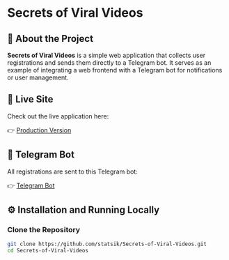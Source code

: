 # Secrets of Viral Videos

## 📌 About the Project

**Secrets of Viral Videos** is a simple web application that collects user registrations and sends them directly to a Telegram bot. It serves as an example of integrating a web frontend with a Telegram bot for notifications or user management.

## 🚀 Live Site

Check out the live application here:

👉 [Production Version](https://vercel.com/daniils-projects-2dcdc1c6/secrets-of-viral-videos)

## 🤖 Telegram Bot

All registrations are sent to this Telegram bot:

👉 [Telegram Bot](https://t.me/+i8KshXIUh8ViZjJk)

## ⚙️ Installation and Running Locally

### Clone the Repository

```bash
git clone https://github.com/statsik/Secrets-of-Viral-Videos.git
cd Secrets-of-Viral-Videos
